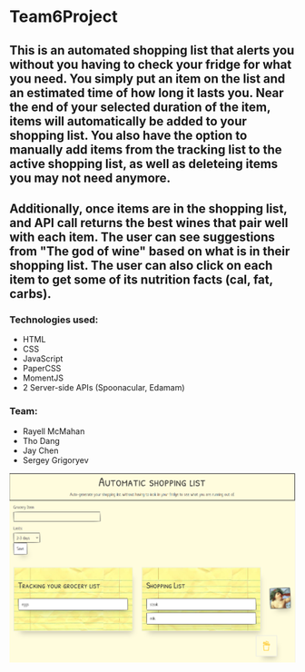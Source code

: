 # Team6Project

## This is an automated shopping list that alerts you without you having to check your fridge for what you need. You simply put an item on the list and an estimated time of how long it lasts you. Near the end of your selected duration of the item, items will automatically be added to your shopping list. You also have the option to manually add items from the tracking list to the active shopping list, as well as deleteing items you may not need anymore.

## Additionally, once items are in the shopping list, and API call returns the best wines that pair well with each item. The user can see suggestions from "The god of wine" based on what is in their shopping list. The user can also click on each item to get some of its nutrition facts (cal, fat, carbs).

### Technologies used:
* HTML
* CSS
* JavaScript
* PaperCSS
* MomentJS
* 2 Server-side APIs (Spoonacular, Edamam)

### Team:
* Rayell McMahan
* Tho Dang
* Jay Chen
* Sergey Grigoryev

![Screenshot of site](./assets/imgs/SiteSS.png)